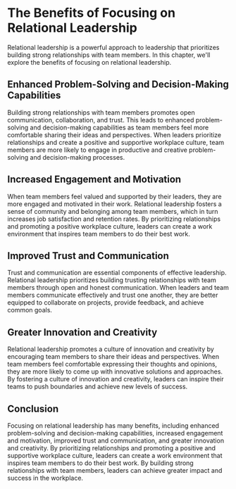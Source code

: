 The Benefits of Focusing on Relational Leadership
==============================================================================================================

Relational leadership is a powerful approach to leadership that prioritizes building strong relationships with team members. In this chapter, we'll explore the benefits of focusing on relational leadership.

Enhanced Problem-Solving and Decision-Making Capabilities
---------------------------------------------------------

Building strong relationships with team members promotes open communication, collaboration, and trust. This leads to enhanced problem-solving and decision-making capabilities as team members feel more comfortable sharing their ideas and perspectives. When leaders prioritize relationships and create a positive and supportive workplace culture, team members are more likely to engage in productive and creative problem-solving and decision-making processes.

Increased Engagement and Motivation
-----------------------------------

When team members feel valued and supported by their leaders, they are more engaged and motivated in their work. Relational leadership fosters a sense of community and belonging among team members, which in turn increases job satisfaction and retention rates. By prioritizing relationships and promoting a positive workplace culture, leaders can create a work environment that inspires team members to do their best work.

Improved Trust and Communication
--------------------------------

Trust and communication are essential components of effective leadership. Relational leadership prioritizes building trusting relationships with team members through open and honest communication. When leaders and team members communicate effectively and trust one another, they are better equipped to collaborate on projects, provide feedback, and achieve common goals.

Greater Innovation and Creativity
---------------------------------

Relational leadership promotes a culture of innovation and creativity by encouraging team members to share their ideas and perspectives. When team members feel comfortable expressing their thoughts and opinions, they are more likely to come up with innovative solutions and approaches. By fostering a culture of innovation and creativity, leaders can inspire their teams to push boundaries and achieve new levels of success.

Conclusion
----------

Focusing on relational leadership has many benefits, including enhanced problem-solving and decision-making capabilities, increased engagement and motivation, improved trust and communication, and greater innovation and creativity. By prioritizing relationships and promoting a positive and supportive workplace culture, leaders can create a work environment that inspires team members to do their best work. By building strong relationships with team members, leaders can achieve greater impact and success in the workplace.
